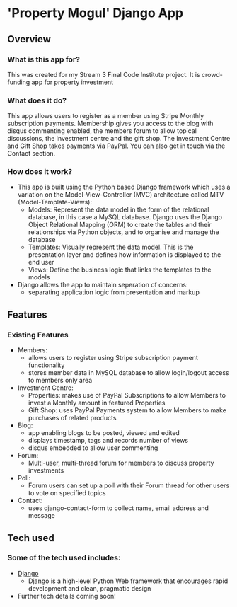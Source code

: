 # 'Property Mogul' Django App

## Overview

### What is this app for?

This was created for my Stream 3 Final Code Institute project.  It is crowd-funding app for property investment

### What does it do?

This app allows users to register as a member using Stripe Monthly subscription payments.  Membership gives you access to the blog with disqus commenting enabled, the members forum to allow topical discussions, the investment centre and the gift shop.  The Investment Centre and Gift Shop takes payments via PayPal.  You can also get in touch via the Contact section.

### How does it work?

- This app is built using the Python based Django framework which uses a variation on the Model-View-Controller (MVC) architecture called MTV (Model-Template-Views): 
	- Models: Represent the data model in the form of the relational database, in this case a MySQL database. Django uses the Django Object Relational Mapping (ORM) to create the tables and their relationships via Python objects, and to organise and manage the database
	- Templates: Visually represent the data model. This is the presentation layer and defines how information is displayed to the end user
	- Views: Define the business logic that links the templates to the models
- Django allows the app to maintain seperation of concerns:
	- separating application logic from presentation and markup

## Features

### Existing Features
- Members:
	- allows users to register using Stripe subscription payment functionality
	- stores member data in MySQL database to allow login/logout access to members only area
- Investment Centre:
	- Properties: makes use of PayPal Subscriptions to allow Members to invest a Monthly amount in featured Properties
	- Gift Shop: uses PayPal Payments system to allow Members to make purchases of related products
- Blog:
	- app enabling blogs to be posted, viewed and edited
	- displays timestamp, tags and records number of views
	- disqus embedded to allow user commenting
- Forum:
	- Multi-user, multi-thread forum for members to discuss property investments
- Poll:
	- Forum users can set up a poll with their Forum thread for other users to vote on specified topics
- Contact:
	- uses django-contact-form to collect name, email address and message


## Tech used

### Some of the tech used includes:
- [Django](https://www.djangoproject.com/)
	- Django is a high-level Python Web framework that encourages rapid development and clean, pragmatic design
- Further tech details coming soon!